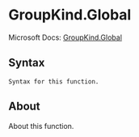 # GroupKind.Global

Microsoft Docs: [GroupKind.Global](https://docs.microsoft.com/en-us/powerquery-m/groupkind-global)

## Syntax

```
Syntax for this function.
```

## About

About this function.

